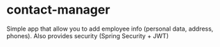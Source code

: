# contact-manager
Simple app that allow you to add employee info (personal data, address, phones).
Also provides security (Spring Security + JWT)
